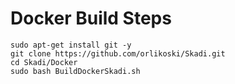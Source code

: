 # Docker Build Steps
```
sudo apt-get install git -y
git clone https://github.com/orlikoski/Skadi.git
cd Skadi/Docker
sudo bash BuildDockerSkadi.sh
```
